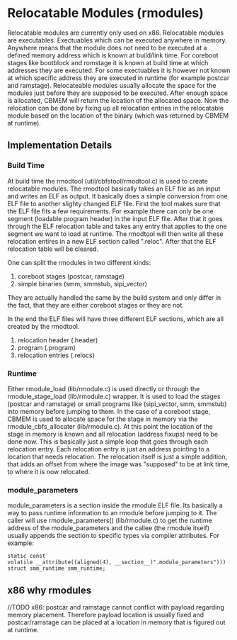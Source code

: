# Relocatable Modules (rmodules)

Relocatable modules are currently only used on x86.  Relocatable
modules are executables. Exectuables which can be executed anywhere in
memory. Anywhere means that the module does not need to be executed
at a defined memory address which is known at build/link time. For
coreboot stages like bootblock and romstage it is known at build
time at which addresses they are executed.  For some exectuables it
is however not known at which specific address they are executed in
runtime (for example postcar and ramstage). Relocateable modules
usually allocate the space for the modules just before they are
supposed to be executed. After enough space is allocated, CBMEM will
return the location of the allocated space. Now the relocation can be
done by fixing up all relocation entries in the relocatable module
based on the location of the binary (which was returned by CBMEM
at runtime).

## Implementation Details

### Build Time

At build time the rmodtool (util/cbfstool/rmodtool.c) is used to
create relocatable modules. The rmodtool basically takes an ELF
file as an input and writes an ELF as output. It basically does
a simple conversion from one ELF file to another slighty changed
ELF file. First the tool makes sure that the ELF file fits a few
requirements. For example there can only be one segment (loadable
program header) in the input ELF file. After that it goes through
the ELF relocation table and takes any entry that applies to the one
segment we want to load at runtime. The rmodtool will then write all
these relocation entires in a new ELF section called ".reloc". After
that the ELF relocation table will be cleared.

One can split the rmodules in two different kinds:
1. coreboot stages (postcar, ramstage)
2. simple binaries (smm, smmstub, sipi\_vector)

They are actually handled the same by the build system and only differ
in the fact, that they are either coreboot stages or they are not.

In the end the ELF files will have three different ELF sections,
which are all created by the rmodtool.
1. relocation header (.header)
2. program (.program)
3. relocation entries (.relocs)

### Runtime

Either rmodule\_load (lib/rmodule.c) is used directly or through the
rmodule\_stage\_load (lib/rmodule.c) wrapper. It is used to load the
stages (postcar and ramstage) or small programs like (sipi\_vector,
smm, smmstub) into memory before jumping to them. In the case of a
coreboot stage, CBMEM is used to allocate space for the stage in memory
via the rmodule\_cbfs\_allocater (lib/rmodule.c). At this point the
location of the stage in memory is known and all relocation (address
fixups) need to be done now. This is basically just a simple loop that
goes through each relocation entry. Each relocation entry is just an
address pointing to a location that needs relocation. The relocation
itself is just a simple addition, that adds an offset from where the
image was "supposed" to be at link time, to where it is now relocated.

### module\_parameters

module\_parameters is a section inside the rmodule ELF file. Its
basically a way to pass runtime information to an rmodule
before jumping to it. The caller will use rmodule\_parameters()
(lib/rmodule.c) to get the runtime address of the module\_parameters
and the callee (the rmodule itself) usually appends the section to
specific types via compiler attributes. For example:
```
static const
volatile __attribute((aligned(4), __section__(".module_parameters")))
struct smm_runtime smm_runtime;
```

## x86 why rmodules
//TODO
x86: postcar and ramstage cannot conflict with payload regarding
memory placement. Therefore payload location is usually fixed and
postcar/ramstage can be placed at a location in memory that is
figured out at runtime.

